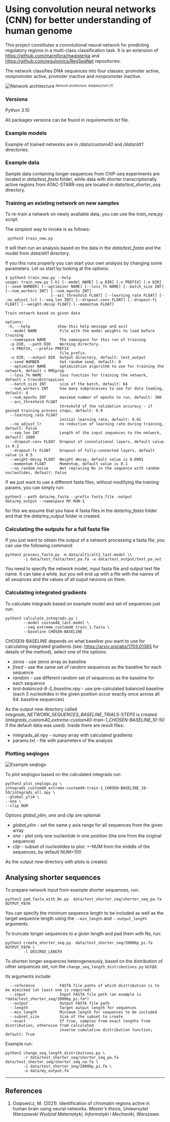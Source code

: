 # Using convolution neural networks (CNN) for better understanding of human genome

This project constitutes a convolutional neural network for predicting regulatory regions in a multi-class classification task.
It is an extension of https://github.com/marnifora/magisterka and https://github.com/regulomics/RegSeqNet repositories.

The network classifies DNA sequences into four classes: promoter active, nonpromoter active, promoter inactive and nonpromoter inactive.

![Network architecture](images/architecture.png)
*<sup><sub>Network architecture. Adapted from [1].</sub></sup>*


### Versions
Python 3.10

All packages versions can be found in *requirements.txt* file.


### Example models

Example of trained networks are in */data/custom40* and */data/alt1* directories.


### Example data

Sample data containing longer sequences from ChIP-seq experiments are located in *data/test_fasta* folder, while data with shorter transcriptionally active regions from ATAC-STARR-seq are located in *data/test_shorter_seq* directory.


### Training an existing network on new samples

To re-train a network on newly available data, you can use the *train_new.py* script.

The simplest way to invoke is as follows:

```
 python3 train_new.py 
```

It will then run an analysis based on the data in the *data/test_fasta* and the model from *data/alt1* directory.

If you this runs properly you can start your own analysis by changing some parameters. Let us start by looking at the options:

```
$ python3 train_new.py --help
usage: train_new.py [-h] [--model NAME] [-p DIR] [-x PREFIX] [-o DIR] [--seed NUMBER] [--optimizer NAME] [--loss_fn NAME] [--batch_size INT] [--num_workers INT] [--num_epochs INT]
                    [--acc_threshold FLOAT] [--learning_rate FLOAT] [--no_adjust_lr] [--seq_len INT] [--dropout-conv FLOAT] [--dropout-fc FLOAT] [--weight-decay FLOAT] [--momentum FLOAT]

Train network based on given data

options:
 -h, --help            show this help message and exit
  --model NAME          File with the model weights to load before training
  --namespace NAME      The namespace for this run of training
  -p DIR, --path DIR    Working directory.
  -x PREFIX, --prefix PREFIX
                        file_prefix.
  -o DIR, --output DIR  Output directory, default: test_output
  --seed NUMBER         Set random seed, default: 0
  --optimizer NAME      optimization algorithm to use for training the network, default = RMSprop
  --loss_fn NAME        loss function for training the network, default = CrossEntropyLoss
  --batch_size INT      size of the batch, default: 64
  --num_workers INT     how many subprocesses to use for data loading, default: 4
  --num_epochs INT      maximum number of epochs to run, default: 300
  --acc_threshold FLOAT
                        threshold of the validation accuracy - if gained training process stops, default: 0.9
  --learning_rate FLOAT
                        initial learning rate, default: 0.01
  --no_adjust_lr        no reduction of learning rate during training, default: False
  --seq_len INT         Length of the input sequences to the network, default: 2000
  --dropout-conv FLOAT  Dropout of convolutional layers, default value is 0.2
  --dropout-fc FLOAT    Dropout of fully-connected layers, default value is 0.5
  --weight-decay FLOAT  Weight decay, default value is 0.0001
  --momentum FLOAT      Momentum, default value is 0.1
  --no_random_noise     Not replacing Ns in the sequence with random nucleotides, default: False
```

If we just want to use a different fasta files, without modifying the training params, you can simply run:

```
python3 --path data/my_fasta --prefix fasta_file -output data/my_output --namespace MY-RUN-1
```

for this we assume that you have 4 fasta files in the *data/my_fasta* folder and that the *data/my_output* folder is created. 



### Calculating the outputs for a full fasta file

If you just want to obtain the output of a network processing a fasta file, you can use the following command:

```
python3 process_fasta.py -m data/alt1/alt1_last.model \\
        -i data/test_fasta/test_pa.fa -o data/test_output/test_pa_out
```

You need to specify the network model, input fasta file and output text file name. It can take a while, but you will end up with a file with the names of all seuqnces and the values of all ouput neurons on them.



### Calculating integrated gradients

To calculate integrads based on example model and set of sequences just run:

```
python3 calculate_integrads.py \
        --model custom40_last.model \
        --seq extreme_custom40_train_1.fasta \
        --baseline CHOSEN-BASELINE
```
CHOSEN-BASELINE depends on what baseline you want to use for calculating 
integrated gradients (see: https://arxiv.org/abs/1703.01365 for details 
of the method), select one of the options:
- *zeros* - use zeros array as baseline
- *fixed* - use the same set of random sequences as the baseline for each 
sequence
- *random* - use different random set of sequences as the baseline for each 
sequence
- *test-balanced-8-3_baseline.npy* - use pre-calculated balanced baseline 
(each 3 nucleotides in the given position occur exactly once across all 64. baseline sequences)

As the output new directory called *integrads_NETWORK_SEQUENCES_BASELINE_TRIALS-STEPS* is created
(*integrads_custom40_extreme-custom40-train-1_CHOSEN-BASELINE_10-50* if the default data was used). 
Inside there are result files:
- integrads_all.npy - numpy array with calculated gradients
- params.txt - file with parameters of the analysis

### Plotting seqlogos

![Example seqlogo](images/seqlogo.png)

To plot seqlogos based on the calculated integrads run:
```
python3 plot_seqlogo.py \
integrads_custom40_extreme-custom40-train-1_CHOSEN-BASELINE_10-50/integrads_all.npy \
--global_ylim \
--one \
--clip NUM
```
Options *global_ylim*, *one* and *clip* are optional:
- *global_ylim* - 
set the same y axis range for all sequences from the given array
- *one* - plot only one nucleotide in one position 
(the one from the original sequence)
- *clip* - subset of nucleotides to plot: +-NUM from the middle 
of the sequences, by default NUM=100

As the output new directory with plots is created.


## Analysing shorter sequences

To prepare network input from example shorter sequences, run:

```
python3 pad_fasta_with_Ns.py  data/test_shorter_seq/shorter_seq_pa.fa  OUTPUT_PATH
```
You can specify the minimum sequence length to be included as well as the target sequence length using the `--min_length` and `--output_length` arguments.


To truncate longer sequences to a given length and pad them with Ns, run:
```
python3 create_shorter_seq.py  data/test_shorter_seq/2000bp_pi.fa  OUTPUT_PATH \
        -l DESIRED_LENGTH
```

To shorten longer sequences heterogeneously, based on the distribution of other sequences set, run the `change_seq_length_distributions.py` script.

Its arguments include:
```
  --reference           FASTA file paths of which distribution is to be mimicked (at least one is required)
  --input               Input FASTA file path (an example is *data/test_shorter_seq/2000bp_pi.fa*)
  --output              Output FASTA file path
  --length              Target output length for sequences
  --min_length          Minimum length for sequences to be included
  --subset_size         Size of the subset to create
  --exact               If true, samples from exact lengths from distribution, otherwise from calculated
                        inverse cumulative distribution function; default: True
```

Example run:
```
python3 change_seq_length_distributions.py \
        -r data/test_shorter_seq/shorter_seq_pa.fa data/test_shorter_seq/shorter_seq_na.fa \
        -i data/test_shorter_seq/2000bp_pi.fa \
        -o data/my_output.fa
```

-----
## References
1. Osipowicz, M. (2021). Identification of chromatin regions active in human brain using neural networks. *Master’s thesis, Uniwersytet Warszawski Wydział Matematyki, Informatyki i Mechaniki, Warszawa.*


